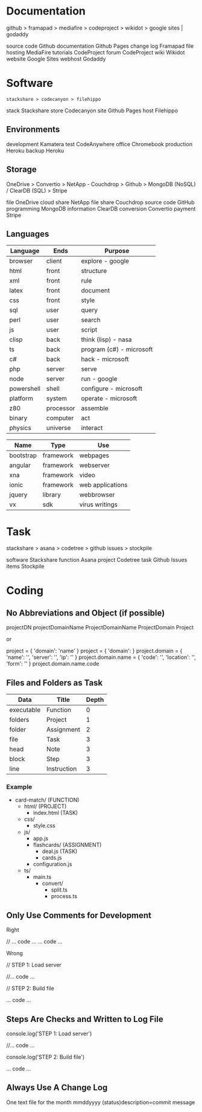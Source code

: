 # Documentation

github > framapad > mediafire > codeproject > wikidot > google sites | godaddy

source code   Github
documentation Github Pages
change log    Framapad
file hosting  MediaFire
tutorials     CodeProject
forum         CodeProject
wiki          Wikidot
website       Google Sites
webhost       Godaddy

# Software

`stackshare > codecanyon > filehippo`

stack Stackshare
store Codecanyon
site  Github Pages
host  Filehippo

## Environments 

development Kamatera
test        CodeAnywhere
office      Chromebook
production  Heroku
backup      Heroku

## Storage

OneDrive > Convertio > NetApp - Couchdrop > Github > MongoDB (NoSQL) / ClearDB (SQL) > Stripe

file        OneDrive
cloud share NetApp
file share  Couchdrop
source code GitHub
programming MongoDB
information ClearDB
conversion  Convertio
payment     Stripe

## Languages

Language   | Ends      | Purpose
-----------|-----------|----------
browser    | client    | explore - google
html       | front     | structure
xml        | front     | rule
latex      | front     | document
css        | front     | style
sql        | user      | query
perl       | user      | search
js         | user      | script
clisp      | back      | think (lisp) - nasa
ts         | back      | program (c#) - microsoft
c#         | back      | hack - microsoft
php        | server    | serve
node       | server    | run - google
powershell | shell     | configure - microsoft
platform   | system    | operate - microsoft
z80        | processor | assemble
binary     | computer  | act
physics    | universe  | interact

Name       | Type      | Use
-----------|-----------|-----------------
bootstrap  | framework | webpages
angular    | framework | webserver
xna        | framework | video
ionic      | framework | web applications
jquery     | library   | webbrowser
vx         | sdk       | virus writings

# Task

stackshare > asana > codetree > github issues > stockpile

software Stackshare
function Asana
project  Codetree
task     Github Issues
items    Stockpile

# Coding

## No Abbreviations and Object (if possible)

projectDN
projectDomainName
ProjectDomainName
ProjectDomain
Project

or

project = {
    'domain': 'name'
}
project = { 'domain': }
project.domain = {
    'name': '',
    'server': '',
    'ip': ''
}
project.domain.name = {
    'code': '',
    'location': '',
    'form': ''
}
project.domain.name.code

## Files and Folders as Task

Data       | Title       | Depth
-----------|-------------|--------
executable | Function    | 0
folders    | Project     | 1
folder     | Assignment  | 2
file       | Task        | 3
head       | Note        | 3
block      | Step        | 3
line       | Instruction | 3

### Example

* card-match/ (FUNCTION)
  * html/ (PROJECT)
    * index.html (TASK)     
  * css/               
    * style.css         
  * js/                
    * app.js            
    * flashcards/ (ASSIGNMENT)       
      * deal.js (TASK)
      * cards.js         
    * configuration.js 
  * ts/                
    * main.ts              
      * convert/          
        * split.ts         
        * process.ts

## Only Use Comments for Development

Right

// ... code ...
... code ...

Wrong

// STEP 1: Load server

//... code ...

// STEP 2: Build file

... code ...

## Steps Are Checks and Written to Log File

console.log('STEP 1: Load server')

//... code ...

console.log('STEP 2: Build file')

... code ...

## Always Use A Change Log

One text file for the month
mmddyyyy (status)description=commit message 
